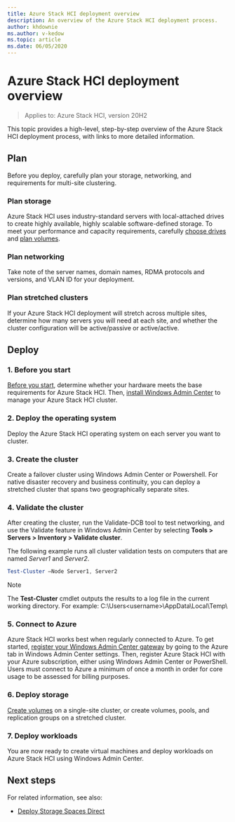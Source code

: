 ```yaml
---
title: Azure Stack HCI deployment overview
description: An overview of the Azure Stack HCI deployment process.
author: khdownie
ms.author: v-kedow
ms.topic: article
ms.date: 06/05/2020
---
```


# Azure Stack HCI deployment overview

> Applies to: Azure Stack HCI, version 20H2

This topic provides a high-level, step-by-step overview of the Azure Stack HCI deployment process, with links to more detailed information.

## Plan

Before you deploy, carefully plan your storage, networking, and requirements for multi-site clustering.

### Plan storage

Azure Stack HCI uses industry-standard servers with local-attached drives to create highly available, highly scalable software-defined storage. To meet your performance and capacity requirements, carefully [choose drives](../concepts/choose-drives.md) and [plan volumes](../concepts/plan-volumes.md).

### Plan networking

Take note of the server names, domain names, RDMA protocols and versions, and VLAN ID for your deployment.

### Plan stretched clusters

If your Azure Stack HCI deployment will stretch across multiple sites, determine how many servers you will need at each site, and whether the cluster configuration will be active/passive or active/active.

## Deploy

### 1. Before you start

[Before you start](before-you-start.md), determine whether your hardware meets the base requirements for Azure Stack HCI. Then, [install Windows Admin Center](/windows-server/manage/windows-admin-center/use/get-started) to manage your Azure Stack HCI cluster.

### 2. Deploy the operating system

Deploy the Azure Stack HCI operating system on each server you want to cluster.

### 3. Create the cluster

Create a failover cluster using Windows Admin Center or Powershell. For native disaster recovery and business continuity, you can deploy a stretched cluster that spans two geographically separate sites.

### 4. Validate the cluster

After creating the cluster, run the Validate-DCB tool to test networking, and use the Validate feature in Windows Admin Center by selecting **Tools > Servers > Inventory > Validate cluster**.

The following example runs all cluster validation tests on computers that are named *Server1* and *Server2*.

```PowerShell
Test-Cluster –Node Server1, Server2
```

> [!NOTE]
> The **Test-Cluster** cmdlet outputs the results to a log file in the current working directory. For example: C:\Users\<username>\AppData\Local\Temp\

### 5. Connect to Azure

Azure Stack HCI works best when regularly connected to Azure. To get started, [register your Windows Admin Center gateway](/windows-server/manage/windows-admin-center/azure/azure-integration) by going to the Azure tab in Windows Admin Center settings. Then, register Azure Stack HCI with your Azure subscription, either using Windows Admin Center or PowerShell. Users must connect to Azure a minimum of once a month in order for core usage to be assessed for billing purposes.

### 6. Deploy storage

[Create volumes](../manage/create-volumes.md) on a single-site cluster, or create volumes, pools, and replication groups on a stretched cluster.

### 7. Deploy workloads

You are now ready to create virtual machines and deploy workloads on Azure Stack HCI using Windows Admin Center.

## Next steps

For related information, see also:

- [Deploy Storage Spaces Direct](/windows-server/storage/storage-spaces/deploy-storage-spaces-direct)

